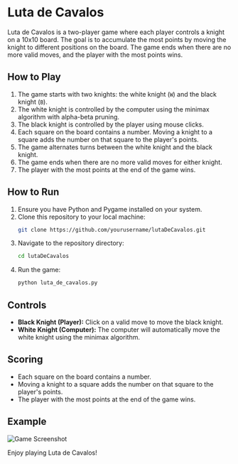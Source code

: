 # Luta de Cavalos

Luta de Cavalos is a two-player game where each player controls a knight on a 10x10 board. The goal is to accumulate the most points by moving the knight to different positions on the board. The game ends when there are no more valid moves, and the player with the most points wins.

## How to Play

1. The game starts with two knights: the white knight (`W`) and the black knight (`B`).
2. The white knight is controlled by the computer using the minimax algorithm with alpha-beta pruning.
3. The black knight is controlled by the player using mouse clicks.
4. Each square on the board contains a number. Moving a knight to a square adds the number on that square to the player's points.
5. The game alternates turns between the white knight and the black knight.
6. The game ends when there are no more valid moves for either knight.
7. The player with the most points at the end of the game wins.

## How to Run

1. Ensure you have Python and Pygame installed on your system.
2. Clone this repository to your local machine:
    ```bash
    git clone https://github.com/yourusername/lutaDeCavalos.git
    ```
3. Navigate to the repository directory:
    ```bash
    cd lutaDeCavalos
    ```
4. Run the game:
    ```bash
    python luta_de_cavalos.py
    ```

## Controls

- **Black Knight (Player):** Click on a valid move to move the black knight.
- **White Knight (Computer):** The computer will automatically move the white knight using the minimax algorithm.

## Scoring

- Each square on the board contains a number.
- Moving a knight to a square adds the number on that square to the player's points.
- The player with the most points at the end of the game wins.

## Example

![Game Screenshot](screenshot.png)

Enjoy playing Luta de Cavalos!
